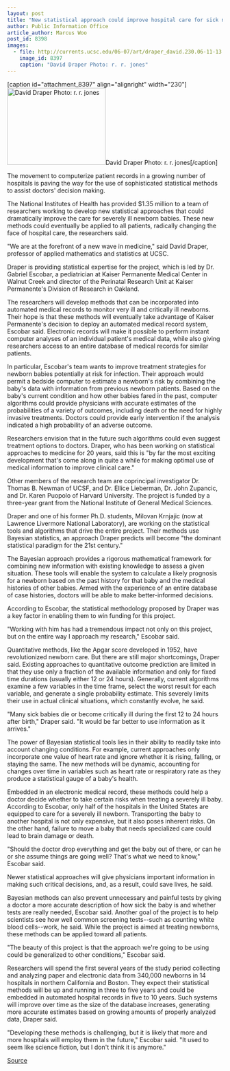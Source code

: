 ```yaml
---
layout: post
title: "New statistical approach could improve hospital care for sick newborns"
author: Public Information Office
article_author: Marcus Woo
post_id: 8398
images:
  - file: http://currents.ucsc.edu/06-07/art/draper_david.230.06-11-13.jpg
    image_id: 8397
    caption: "David Draper Photo: r. r. jones"
---
```


[caption id="attachment_8397" align="alignright" width="230"]<a href="http://dev-ucsc-news.pantheonsite.io/wp-content/uploads/2006/11/draper_david.230.06-11-13.jpg"><img class="size-full wp-image-8397" src="http://dev-ucsc-news.pantheonsite.io/wp-content/uploads/2006/11/draper_david.230.06-11-13.jpg" alt="David Draper Photo: r. r. jones" width="230" height="179" /></a>David Draper Photo: r. r. jones[/caption]
<a name="content" id="content"></a>
<p>
  The movement to computerize patient records in a growing number of hospitals is paving the way for the use of sophisticated statistical methods to assist doctors' decision making.
</p>
<p>
  The National Institutes of Health has provided $1.35 million to a team of researchers working to develop new statistical approaches that could dramatically improve the care for severely ill newborn babies. These new methods could eventually be applied to all patients, radically changing the face of hospital care, the researchers said.
</p>
<p>
  "We are at the forefront of a new wave in medicine," said David Draper, professor of applied mathematics and statistics at UCSC.
</p>
<p>
  Draper is providing statistical expertise for the project, which is led by Dr. Gabriel Escobar, a pediatrician at Kaiser Permanente Medical Center in Walnut Creek and director of the Perinatal Research Unit at Kaiser Permanente's Division of Research in Oakland.
</p>
<p>
  The researchers will develop methods that can be incorporated into automated medical records to monitor very ill and critically ill newborns. Their hope is that these methods will eventually take advantage of Kaiser Permanente's decision to deploy an automated medical record system, Escobar said. Electronic records will make it possible to perform instant computer analyses of an individual patient's medical data, while also giving researchers access to an entire database of medical records for similar patients.
</p>
<p>
  In particular, Escobar's team wants to improve treatment strategies for newborn babies potentially at risk for infection. Their approach would permit a bedside computer to estimate a newborn's risk by combining the baby's data with information from previous newborn patients. Based on the baby's current condition and how other babies fared in the past, computer algorithms could provide physicians with accurate estimates of the probabilities of a variety of outcomes, including death or the need for highly invasive treatments. Doctors could provide early intervention if the analysis indicated a high probability of an adverse outcome.
</p>
<p>
  Researchers envision that in the future such algorithms could even suggest treatment options to doctors. Draper, who has been working on statistical approaches to medicine for 20 years, said this is "by far the most exciting development that's come along in quite a while for making optimal use of medical information to improve clinical care."
</p>
<p>
  Other members of the research team are coprincipal investigator Dr. Thomas B. Newman of UCSF, and Dr. Ellice Lieberman, Dr. John Zupancic, and Dr. Karen Puopolo of Harvard University. The project is funded by a three-year grant from the National Institute of General Medical Sciences.
</p>
<p>
  Draper and one of his former Ph.D. students, Milovan Krnjajic (now at Lawrence Livermore National Laboratory), are working on the statistical tools and algorithms that drive the entire project. Their methods use Bayesian statistics, an approach Draper predicts will become "the dominant statistical paradigm for the 21st century."
</p>
<p>
  The Bayesian approach provides a rigorous mathematical framework for combining new information with existing knowledge to assess a given situation. These tools will enable the system to calculate a likely prognosis for a newborn based on the past history for that baby and the medical histories of other babies. Armed with the experience of an entire database of case histories, doctors will be able to make better-informed decisions.
</p>
<p>
  According to Escobar, the statistical methodology proposed by Draper was a key factor in enabling them to win funding for this project.
</p>
<p>
  "Working with him has had a tremendous impact not only on this project, but on the entire way I approach my research," Escobar said.
</p>
<p>
  Quantitative methods, like the Apgar score developed in 1952, have revolutionized newborn care. But there are still major shortcomings, Draper said. Existing approaches to quantitative outcome prediction are limited in that they use only a fraction of the available information and only for fixed time durations (usually either 12 or 24 hours). Generally, current algorithms examine a few variables in the time frame, select the worst result for each variable, and generate a single probability estimate. This severely limits their use in actual clinical situations, which constantly evolve, he said.
</p>
<p>
  "Many sick babies die or become critically ill during the first 12 to 24 hours after birth," Draper said. "It would be far better to use information as it arrives."
</p>
<p>
  The power of Bayesian statistical tools lies in their ability to readily take into account changing conditions. For example, current approaches only incorporate one value of heart rate and ignore whether it is rising, falling, or staying the same. The new methods will be dynamic, accounting for changes over time in variables such as heart rate or respiratory rate as they produce a statistical gauge of a baby's health.
</p>
<p>
  Embedded in an electronic medical record, these methods could help a doctor decide whether to take certain risks when treating a severely ill baby. According to Escobar, only half of the hospitals in the United States are equipped to care for a severely ill newborn. Transporting the baby to another hospital is not only expensive, but it also poses inherent risks. On the other hand, failure to move a baby that needs specialized care could lead to brain damage or death.
</p>
<p>
  "Should the doctor drop everything and get the baby out of there, or can he or she assume things are going well? That's what we need to know," Escobar said.
</p>
<p>
  Newer statistical approaches will give physicians important information in making such critical decisions, and, as a result, could save lives, he said.
</p>
<p>
  Bayesian methods can also prevent unnecessary and painful tests by giving a doctor a more accurate description of how sick the baby is and whether tests are really needed, Escobar said. Another goal of the project is to help scientists see how well common screening tests--such as counting white blood cells--work, he said. While the project is aimed at treating newborns, these methods can be applied toward all patients.
</p>
<p>
  "The beauty of this project is that the approach we're going to be using could be generalized to other conditions," Escobar said.
</p>
<p>
  Researchers will spend the first several years of the study period collecting and analyzing paper and electronic data from 340,000 newborns in 14 hospitals in northern California and Boston. They expect their statistical methods will be up and running in three to five years and could be embedded in automated hospital records in five to 10 years. Such systems will improve over time as the size of the database increases, generating more accurate estimates based on growing amounts of properly analyzed data, Draper said.
</p>
<p>
  "Developing these methods is challenging, but it is likely that more and more hospitals will employ them in the future," Escobar said. "It used to seem like science fiction, but I don't think it is anymore."<br>
</p>
<p><a href="http://www1.ucsc.edu/currents/06-07/11-13/medicine.asp" title="Permalink to medicine">Source</a></p>
